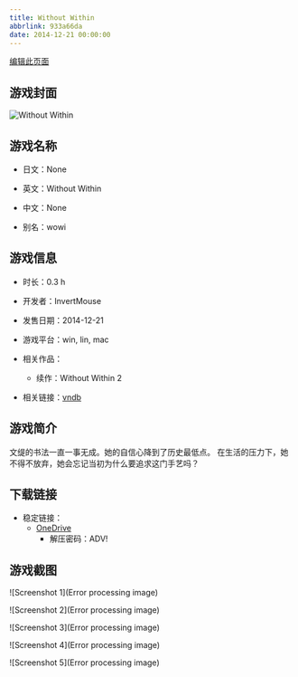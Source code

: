 ```yaml
---
title: Without Within
abbrlink: 933a66da
date: 2014-12-21 00:00:00
---
```

[编辑此页面](https://github.com/ACG-3/ADV3-source/blob/main/source/_posts/games/Without%20Within.md)

## 游戏封面

![Without Within](None)


## 游戏名称

- 日文：None
- 英文：Without Within
- 中文：None

- 别名：wowi


## 游戏信息

- 时长：0.3 h
- 开发者：InvertMouse
- 发售日期：2014-12-21
- 游戏平台：win, lin, mac
- 相关作品：
   - 续作：Without Within 2

- 相关链接：[vndb](https://vndb.org/v16471)


## 游戏简介

文缇的书法一直一事无成。她的自信心降到了历史最低点。
在生活的压力下，她不得不放弃，她会忘记当初为什么要追求这门手艺吗？




## 下载链接

- 稳定链接：
    - [OneDrive](https://pan.timero.xyz/onedrive/adv_lib_001/Without%20Within)
        - 解压密码：ADV!



## 游戏截图


![Screenshot 1](Error processing image)

![Screenshot 2](Error processing image)

![Screenshot 3](Error processing image)

![Screenshot 4](Error processing image)

![Screenshot 5](Error processing image)

